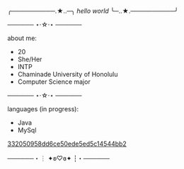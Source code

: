   ╭──────────.★..─╮
    *hello world*
  ╰─..★.──────────╯

────── ⋆⋅☆⋅⋆ ──────

about me:
- 20
- She/Her
- INTP
- Chaminade University of Honolulu
- Computer Science major

────── ⋆⋅☆⋅⋆ ──────

languages (in progress):
- Java
- MySql

[332050958dd6ce50ede5ed5c14544bb2](https://github.com/gracesstew/gracesstew/assets/146779910/97072351-3ae6-42df-a6a0-2c64a6f03953)

──────・┆ ✦ʚ♡ɞ✦ ┆・──────
